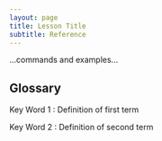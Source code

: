 ```yaml
---
layout: page
title: Lesson Title
subtitle: Reference
---
```

...commands and examples...

## Glossary

Key Word 1
:   Definition of first term

Key Word 2
:   Definition of second term
